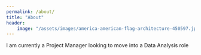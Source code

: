 ```yaml
---
permalink: /about/
title: "About"
header:
    image: "/assets/images/america-american-flag-architecture-450597.jpg"
---
```


I am currently a Project Manager looking to move into a Data Analysis role